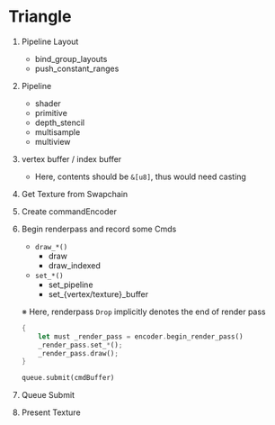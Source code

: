 # Triangle

1. Pipeline Layout
    - bind_group_layouts
    - push_constant_ranges
2. Pipeline
    - shader
    - primitive
    - depth_stencil
    - multisample
    - multiview
3. vertex buffer / index buffer
    - Here, contents should be `&[u8]`, thus would need casting
4. Get Texture from Swapchain
5. Create commandEncoder
6. Begin renderpass and record some Cmds
    - `draw_*()`
        - draw
        - draw_indexed
    - `set_*()`
        - set_pipeline
        - set_{vertex/texture}_buffer

    ※ Here, renderpass `Drop` implicitly denotes the end of render pass
    ```rust
    {
        let must _render_pass = encoder.begin_render_pass()
        _render_pass.set_*();
        _render_pass.draw();
    }

    queue.submit(cmdBuffer)
    ```
7. Queue Submit
8. Present Texture

